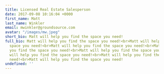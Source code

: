 ```yaml
---
title: Licensed Real Estate Salesperson
date: 2017-09-08 10:16:04 +0000
first_name: Matt
last_name: Winkler
email: mwinkler@groundsource.com
avatar: "/images/mw.jpeg"
short_bio: Matt will help you find the space you need!
full_bio: Matt will help you find the space you need!<br>Matt will help you find the
  space you need!<br>Matt will help you find the space you need!<br>Matt will help
  you find the space you need!<br>Matt will help you find the space you need!<br>Matt
  will help you find the space you need!<br>Matt will help you find the space you
  need!<br>Matt will help you find the space you need!
undefined: ''
---
```

